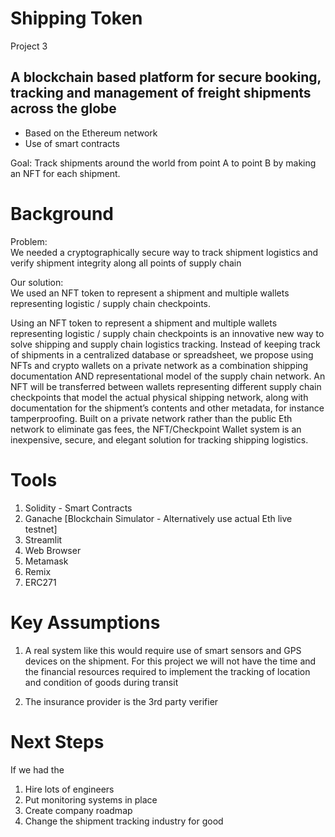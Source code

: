 # Shipping Token
Project 3

## A blockchain based platform for secure booking, tracking and management of freight shipments across the globe 
- Based on the Ethereum network 
- Use of smart contracts

Goal: 
Track shipments around the world  from point A to point B by making an NFT for each shipment. 

# Background

Problem:  
We needed a cryptographically secure way to track shipment logistics and verify shipment integrity along all points of supply chain 

Our solution:  
We used an NFT token to represent a shipment and multiple wallets representing logistic / supply chain checkpoints. 

Using an NFT token to represent a shipment and multiple wallets representing logistic / supply chain checkpoints is an innovative new way to solve shipping and supply chain logistics tracking. Instead of keeping track of shipments in a centralized database or spreadsheet, we propose using NFTs and crypto wallets on a private network as a combination shipping documentation AND representational model of the supply chain network. An NFT will be transferred between wallets representing different supply chain checkpoints that model the actual physical shipping network, along with documentation for the shipment’s contents and other metadata, for instance tamperproofing. Built on a private network rather than the public Eth network to eliminate gas fees, the NFT/Checkpoint Wallet system is an inexpensive, secure, and elegant  solution for tracking shipping logistics.

# Tools
1. Solidity - Smart Contracts
2. Ganache [Blockchain Simulator - Alternatively use actual Eth live testnet]
3. Streamlit
4. Web Browser
5. Metamask 
6. Remix
8. ERC271

# Key Assumptions
1. A real system like this would require use of smart sensors and GPS devices on the shipment. For this project we will not have the time and the financial resources required to implement the tracking of location and condition of goods during transit

2. The insurance provider is the 3rd party verifier 


# Next Steps
If we had the $$$$$$$$$$$$ 

1. Hire lots of engineers
2. Put monitoring systems in place
3. Create company roadmap
4. Change the shipment tracking industry for good
